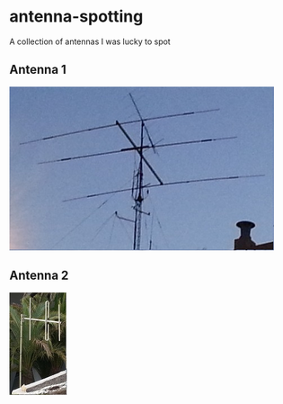# antenna-spotting
A collection of antennas I was lucky to spot

## Antenna 1
![Antenna 1](images/ant-1.jpg)

## Antenna 2
![Antenna 2](images/ant-2.jpg)

